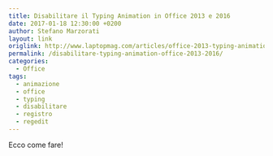 ```yaml
---
title: Disabilitare il Typing Animation in Office 2013 e 2016
date: 2017-01-18 12:30:00 +0200
author: Stefano Marzorati
layout: link
origlink: http://www.laptopmag.com/articles/office-2013-typing-animation-disable
permalink: /disabilitare-typing-animation-office-2013-2016/
categories:
  - Office
tags:
  - animazione
  - office
  - typing
  - disabilitare
  - registro
  - regedit
---
```

Ecco come fare!   
